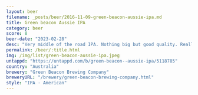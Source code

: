 ```yaml
---
layout: beer
filename: _posts/beer/2016-11-09-green-beacon-aussie-ipa.md
title: Green beacon Aussie IPA
category: beer
score: 8
beer-date: "2023-02-28"
desc: "Very middle of the road IPA. Nothing big but good quality. Really nice sweet grapefruit at the end"
permalink: /beer/:title.html
img: /img/list/green-beacon-aussie-ipa.jpeg
untappd: "https://untappd.com/b/green-beacon--aussie-ipa/5118785"
country: "Australia"
brewery: "Green Beacon Brewing Company"
breweryURL: "/brewery/green-beacon-brewing-company.html"
style: "IPA - American"
---
```

